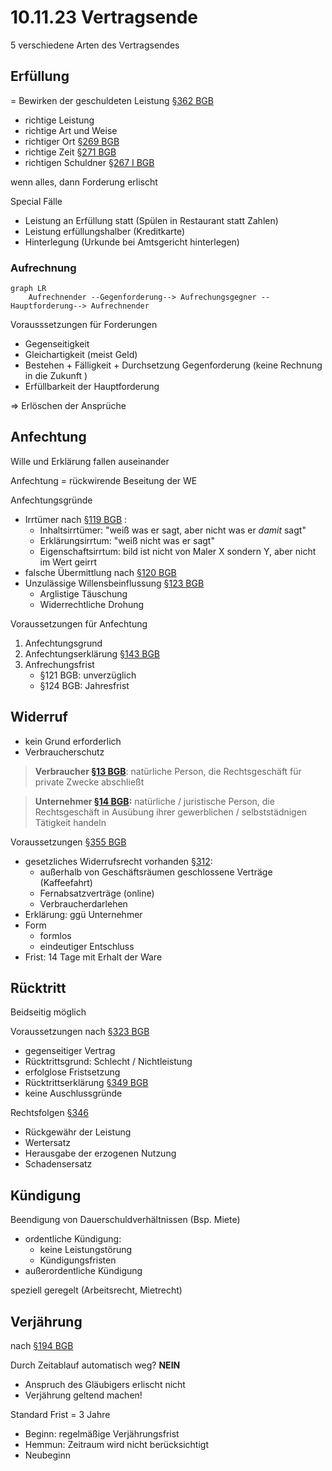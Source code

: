 # 10.11.23 Vertragsende

5 verschiedene Arten des Vertragsendes

## Erfüllung

= Bewirken der geschuldeten Leistung [§362 BGB](https://www.gesetze-im-internet.de/bgb/__362.html)

- richtige Leistung
- richtige Art und Weise
- richtiger Ort [§269 BGB](https://www.gesetze-im-internet.de/bgb/__269.html)
- richtige Zeit [§271 BGB](https://www.gesetze-im-internet.de/bgb/__271.html)
- richtigen Schuldner [§267 I BGB](https://www.gesetze-im-internet.de/bgb/__267.html)

wenn alles, dann Forderung erlischt

Special Fälle

- Leistung an Erfüllung statt (Spülen in Restaurant statt Zahlen)
- Leistung erfüllungshalber (Kreditkarte)
- Hinterlegung (Urkunde bei Amtsgericht hinterlegen)

### Aufrechnung

```mermaid
graph LR
	Aufrechnender --Gegenforderung--> Aufrechungsgegner --Hauptforderung--> Aufrechnender
```

Vorausssetzungen für Forderungen

- Gegenseitigkeit 
- Gleichartigkeit (meist Geld)
- Bestehen + Fälligkeit + Durchsetzung Gegenforderung (keine Rechnung in die Zukunft )
- Erfüllbarkeit der Hauptforderung

=> Erlöschen der Ansprüche

## Anfechtung

Wille und Erklärung fallen auseinander

Anfechtung = rückwirende Beseitung der WE



Anfechtungsgründe

- Irrtümer nach [§119 BGB](https://www.gesetze-im-internet.de/bgb/__119.html) :
    - Inhaltsirrtümer: "weiß was er sagt, aber nicht was er *damit* sagt"
    - Erklärungsirrtum: "weiß nicht was er sagt"
    - Eigenschaftsirrtum: bild ist nicht von Maler X sondern Y, aber nicht im Wert geirrt
- falsche Übermittlung nach [§120 BGB](https://www.gesetze-im-internet.de/bgb/__120.html)
- Unzulässige Willensbeinflussung [§123 BGB](https://www.gesetze-im-internet.de/bgb/__123.html)
    - Arglistige Täuschung
    - Widerrechtliche Drohung



Voraussetzungen für Anfechtung

1. Anfechtungsgrund 
2. Anfechtungserklärung [§143 BGB](https://www.gesetze-im-internet.de/bgb/__143.html)
3. Anfrechungsfrist
    - §121 BGB: unverzüglich
    - §124 BGB: Jahresfrist

## Widerruf

-  kein Grund erforderlich
-  Verbraucherschutz

> **Verbraucher [§13 BGB](https://www.gesetze-im-internet.de/bgb/__13.html)**: natürliche Person, die Rechtsgeschäft für private Zwecke abschließt

> **Unternehmer [§14 BGB](https://www.gesetze-im-internet.de/bgb/__14.html):** natürliche / juristische Person, die Rechtsgeschäft in Ausübung ihrer gewerblichen / selbststädnigen Tätigkeit handeln 



Voraussetzungen [§355 BGB](https://www.gesetze-im-internet.de/bgb/__355.html)

- gesetzliches Widerrufsrecht vorhanden [§312](https://www.gesetze-im-internet.de/bgb/__312.html):
    - außerhalb von Geschäftsräumen geschlossene Verträge (Kaffeefahrt)
    - Fernabsatzverträge (online)
    - Verbraucherdarlehen
- Erklärung: ggü Unternehmer
- Form
    - formlos
    - eindeutiger Entschluss
- Frist: 14 Tage mit Erhalt der Ware



## Rücktritt

Beidseitig möglich

Voraussetzungen nach [§323 BGB](https://www.gesetze-im-internet.de/bgb/__323.html)

- gegenseitiger Vertrag
- Rücktrittsgrund: Schlecht / Nichtleistung
- erfolglose Fristsetzung
- Rücktrittserklärung [§349 BGB](https://www.gesetze-im-internet.de/bgb/__349.html)
- keine Auschlussgründe



Rechtsfolgen [§346](https://www.gesetze-im-internet.de/bgb/__346.html)

- Rückgewähr der Leistung
- Wertersatz
- Herausgabe der erzogenen Nutzung
- Schadensersatz



## Kündigung

Beendigung von Dauerschuldverhältnissen (Bsp. Miete)

- ordentliche Kündigung: 
    - keine Leistungstörung
    - Kündigungsfristen
- außerordentliche Kündigung

speziell geregelt (Arbeitsrecht, Mietrecht)



## Verjährung

nach [§194 BGB](https://www.gesetze-im-internet.de/bgb/__194.html)

Durch Zeitablauf automatisch weg? **NEIN**

- Anspruch des Gläubigers erlischt nicht
- Verjährung geltend machen! 

Standard Frist = 3 Jahre

- Beginn: regelmäßige Verjährungsfrist
- Hemmun: Zeitraum wird nicht berücksichtigt
- Neubeginn

